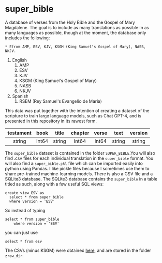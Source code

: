 # super_bible
A database of verses from the Holy Bible and the Gospel of Mary Magdalene. The goal is to include as many translations as possible in as many languages as possible, though at the moment, the database only includes the following:

    * Efrom AMP, ESV, KJV, KSGM (King Samuel's Gospel of Mary), NASB, NKJV.
<ol>
  <li>English
    <ol>
      <li>AMP</li>
      <li>ESV</li>
      <li>KJV</li>
      <li>KSGM (King Samuel's Gospel of Mary)</li>
      <li>NASB</li>
      <li>NKJV</li>
    </ol>
  </li>
  <li> Spanish
    <ol>
        <li>RSEM (Rey Samuel's Evangelio de Maria)</li>
    </ol>
  </li>
</ol>

This data was put together with the intention of creating a dataset of the scripture to train large language models, such as Chat GPT-4, and is presented in this repository in its rawest form.

|testament|book|title|chapter|verse|text|version|
|:---:|:---:|:---:|:---:|:---:|:------:|:---:|
|string|int64|string|int64|int64|string|string|



The `super_bible` dataset is contained in the folder `SUPER_BIBLE`.You will also find .csv files for each individual translation in the `super_bible` format. You will also find a `super_bible.pkl` file which can be imported easily into python using Pandas.  I like pickle files because I sometimes use them to share pre-trained machine-learning models. There is also a CSV file and a SQLite3 database. The SQLite3 database contains the `super_bible` in a table titled as such, along with a few useful SQL views:

    create view ESV as
      select * from super_bible
      where version = 'ESV'

So instead of typing 
    
    select * from super_bible
        where version = 'ESV'

you can just use 
    
    select * from esv

The CSVs (minus KSGM) were obtained [here](http://my-bible-study.appspot.com/), and are stored in the folder `zraw_dir`.
